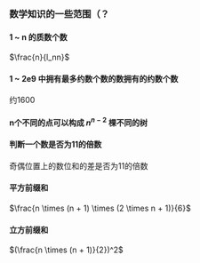 ### 数学知识的一些范围（？

#### 1 ~ n 的质数个数 

$\frac{n}{l_nn}$ 

#### 1 ~ 2e9 中拥有最多约数个数的数拥有的约数个数

约1600

#### n个不同的点可以构成 $n^{n - 2}$ 棵不同的树

#### 判断一个数是否为11的倍数

奇偶位置上的数位和的差是否为11的倍数

#### 平方前缀和

$\frac{n \times (n + 1) \times (2 \times n + 1)}{6}$

#### 立方前缀和

$(\frac{n \times (n + 1)}{2})^2$

